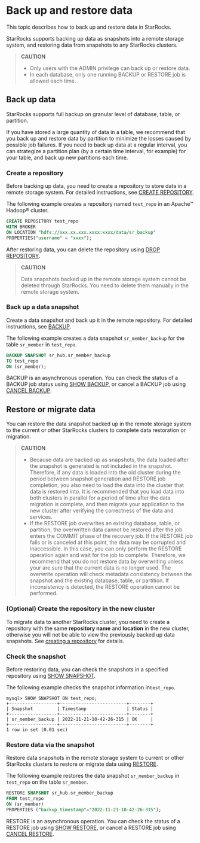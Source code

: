 # Back up and restore data

This topic describes how to back up and restore data in StarRocks.

StarRocks supports backing up data as snapshots into a remote storage system, and restoring data from snapshots to any StarRocks clusters.

> **CAUTION**
>
> - Only users with the ADMIN privilege can back up or restore data.
> - In each database, only one running BACKUP or RESTORE job is allowed each time.

## Back up data

StarRocks supports full backup on granular level of database, table, or partition.

If you have stored a large quantity of data in a table, we recommend that you back up and restore data by partition to minimize the losses caused by possible job failures. If you need to back up data at a regular interval, you can strategize a partition plan (by a certain time interval, for example) for your table, and back up new partitions each time.

### Create a repository

Before backing up data, you need to create a repository to store data in a remote storage system. For detailed instructions, see [CREATE REPOSITORY](../sql-reference/sql-statements/data-definition/CREATE%20REPOSITORY.md).

The following example creates a repository named `test_repo` in an Apache™ Hadoop® cluster.

```SQL
CREATE REPOSITORY test_repo
WITH BROKER
ON LOCATION "hdfs://xxx.xx.xxx.xxxx:xxxx/data/sr_backup"
PROPERTIES("username" = "xxxx");
```

After restoring data, you can delete the repository using [DROP REPOSITORY](../sql-reference/sql-statements/data-definition/DROP%20REPOSITORY.md).

> **CAUTION**
>
> Data snapshots backed up in the remote storage system cannot be deleted through StarRocks. You need to delete them manually in the remote storage system.

### Back up a data snapshot

Create a data snapshot and back up it in the remote repository. For detailed instructions, see [BACKUP](../sql-reference/sql-statements/data-definition/BACKUP.md).

The following example creates a data snapshot `sr_member_backup` for the table `sr_member` in `test_repo`.

```SQL
BACKUP SNAPSHOT sr_hub.sr_member_backup
TO test_repo
ON (sr_member);
```

BACKUP is an asynchronous operation. You can check the status of a BACKUP job status using [SHOW BACKUP](../sql-reference/sql-statements/data-manipulation/SHOW%20BACKUP.md), or cancel a BACKUP job using [CANCEL BACKUP](../sql-reference/sql-statements/data-definition/CANCEL%20BACKUP.md).

## Restore or migrate data

You can restore the data snapshot backed up in the remote storage system to the current or other StarRocks clusters to complete data restoration or migration.

> **CAUTION**
>
> - Because data are backed up as snapshots, the data loaded after the snapshot is generated is not included in the snapshot. Therefore, if any data is loaded into the old cluster during the period between snapshot generation and RESTORE job completion, you also need to load the data into the cluster that data is restored into. It is recommended that you load data into both clusters in parallel for a period of time after the data migration is complete, and then migrate your application to the new cluster after verifying the correctness of the data and services.
> - If the RESTORE job overwrites an existing database, table, or partition, the overwritten data cannot be restored after the job enters the COMMIT phase of the recovery job. If the RESTORE job fails or is canceled at this point, the data may be corrupted and inaccessible. In this case, you can only perform the RESTORE operation again and wait for the job to complete. Therefore, we recommend that you do not restore data by overwriting unless your are sure that the current data is no longer used. The overwrite operation will check metadata consistency between the snapshot and the existing database, table, or partition. If inconsistency is detected, the RESTORE operation cannot be performed.

### (Optional) Create the repository in the new cluster

To migrate data to another StarRocks cluster, you need to create a repository with the same **repository name** and **location** in the new cluster, otherwise you will not be able to view the previously backed up data snapshots. See [creating a repository](#create-a-repository) for details.

### Check the snapshot

Before restoring data, you can check the snapshots in a specified repository using [SHOW SNAPSHOT](../sql-reference/sql-statements/data-manipulation/SHOW%20SNAPSHOT.md).

The following example checks the snapshot information in`test_repo`.

```Plain
mysql> SHOW SNAPSHOT ON test_repo;
+------------------+-------------------------+--------+
| Snapshot         | Timestamp               | Status |
+------------------+-------------------------+--------+
| sr_member_backup | 2022-11-21-10-42-26-315 | OK     |
+------------------+-------------------------+--------+
1 row in set (0.01 sec)
```

### Restore data via the snapshot

Restore data snapshots in the remote storage system to current or other StarRocks clusters to restore or migrate data using [RESTORE](../sql-reference/sql-statements/data-definition/RESTORE.md).

The following example restores the data snapshot `sr_member_backup` in `test_repo` on the table `sr_member`.

```SQL
RESTORE SNAPSHOT sr_hub.sr_member_backup
FROM test_repo
ON (sr_member)
PROPERTIES ("backup_timestamp"="2022-11-21-10-42-26-315");
```

RESTORE is an asynchronous operation. You can check the status of a RESTORE job using [SHOW RESTORE](../sql-reference/sql-statements/data-manipulation/SHOW%20RESTORE.md), or cancel a RESTORE job using [CANCEL RESTORE](../sql-reference/sql-statements/data-definition/CANCEL%20RESTORE.md).
